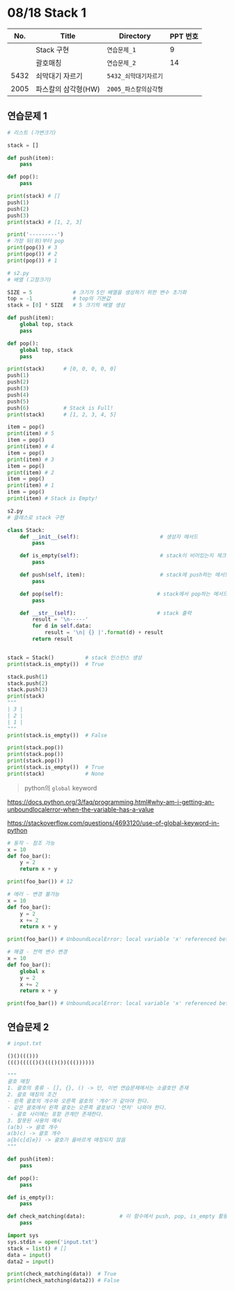 # 08/18 Stack 1

| No.  | Title             | Directory               | PPT 번호 |
| ---- | ----------------- | ----------------------- | ---- |
|  | Stack 구현 | `연습문제_1` | 9 |
|  | 괄호매칭 | `연습문제_2` | 14 |
| 5432 | 쇠막대기 자르기 | `5432_쇠막대기자르기` | |
| 2005 | 파스칼의 삼각형(HW) | `2005_파스칼의삼각형` | |



## 연습문제 1

```python
# 리스트 (가변크기)

stack = []

def push(item):
    pass

def pop():
    pass

print(stack) # []
push(1)
push(2)
push(3)
print(stack) # [1, 2, 3]

print('---------')
# 가장 뒤(위)부터 pop
print(pop()) # 3
print(pop()) # 2
print(pop()) # 1

```

```python
# s2.py
# 배열 (고정크기)

SIZE = 5             # 크기가 5인 배열을 생성하기 위한 변수 초기화
top = -1             # top의 기본값
stack = [0] * SIZE   # 5 크기의 배열 생성

def push(item):
    global top, stack
    pass

def pop():
    global top, stack
    pass

print(stack)      # [0, 0, 0, 0, 0]
push(1)
push(2)
push(3)
push(4)
push(5)
push(6)           # Stack is Full!
print(stack)      # [1, 2, 3, 4, 5]

item = pop()
print(item) # 5
item = pop()
print(item) # 4
item = pop()
print(item) # 3
item = pop()
print(item) # 2
item = pop()
print(item) # 1
item = pop()
print(item) # Stack is Empty!
```

```python
s2.py
# 클래스로 stack 구현

class Stack:
    def __init__(self):                          # 생성자 메서드
        pass

    def is_empty(self):                          # stack이 비어있는지 체크하는 메서드
        pass

    def push(self, item):                        # stack에 push하는 메서드
        pass

    def pop(self):                              # stack에서 pop하는 메서드 (없는 경우 None)
        pass

    def __str__(self):                          # stack 출력
        result = '\n-----'
        for d in self.data:
            result = '\n| {} |'.format(d) + result
        return result


stack = Stack()          # stack 인스턴스 생성
print(stack.is_empty())  # True

stack.push(1)
stack.push(2)
stack.push(3)
print(stack)
"""
| 3 |
| 2 |
| 1 |
"""
print(stack.is_empty())  # False

print(stack.pop())
print(stack.pop())
print(stack.pop())
print(stack.is_empty())  # True
print(stack)             # None
```

> python의 `global` keyword

https://docs.python.org/3/faq/programming.html#why-am-i-getting-an-unboundlocalerror-when-the-variable-has-a-value

https://stackoverflow.com/questions/4693120/use-of-global-keyword-in-python

```python
# 동작 - 참조 가능
x = 10
def foo_bar():
    y = 2
    return x + y

print(foo_bar()) # 12

# 에러 - 변경 불가능
x = 10
def foo_bar():
    y = 2
    x += 2
    return x + y

print(foo_bar()) # UnboundLocalError: local variable 'x' referenced before assignment

# 해결 - 전역 변수 변경
x = 10
def foo_bar():
    global x
    y = 2
    x += 2
    return x + y

print(foo_bar()) # UnboundLocalError: local variable 'x' referenced before assignment
```





## 연습문제 2

```python
# input.txt

()()((()))
((()((((()()((()())((())))))
```

```python
"""
괄호 매칭
1. 괄호의 종류 - [], {}, () -> 단, 이번 연습문제에서는 소괄호만 존재
2. 괄호 매칭의 조건 
- 왼쪽 괄호의 개수와 오른쪽 괄호의 '개수'가 같아야 한다.
- 같은 괄호에서 왼쪽 괄호는 오른쪽 괄호보다 '먼저' 나와야 한다.
 - 괄호 사이에는 포함 관계만 존재한다.
3. 잘못된 사용의 예시
(a(b) -> 괄호 개수
a(b)c) -> 괄호 개수
a{b(c[d]e}) -> 괄호가 올바르게 매칭되지 않음
"""

def push(item):                 
    pass

def pop():
    pass

def is_empty():
    pass

def check_matching(data):           # 이 함수에서 push, pop, is_empty 활용
    pass

import sys
sys.stdin = open('input.txt')
stack = list() # []
data = input()
data2 = input()

print(check_matching(data))  # True
print(check_matching(data2)) # False
```
